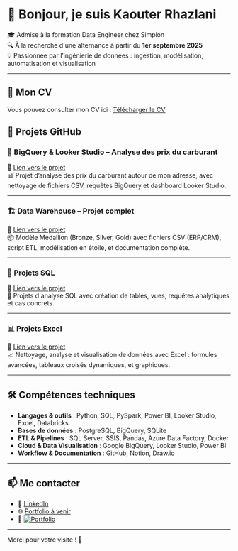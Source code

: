 # 👋 Bonjour, je suis Kaouter Rhazlani

🎓 Admise à la formation Data Engineer chez Simplon  
🔍 À la recherche d'une alternance à partir du **1er septembre 2025**  
💡 Passionnée par l’ingénierie de données : ingestion, modélisation, automatisation et visualisation  

---
## 📄 Mon CV

Vous pouvez consulter mon CV ici : [Télécharger le CV](https://github.com/kaouterrhazlani/cv/blob/d51e6793b1eb5ac67f7b61e44bf8763a0fc2d978/CV_Kaouter_RHAZLANI.pdf)

## 📌 Projets GitHub

### 🔷 BigQuery & Looker Studio – Analyse des prix du carburant
📍 [Lien vers le projet](https://github.com/kaouterrhazlani/Big-Query-Looker-studio-project---Prix-carburant-autour-de-mon-adresse.)  
📊 Projet d’analyse des prix du carburant autour de mon adresse, avec nettoyage de fichiers CSV, requêtes BigQuery et dashboard Looker Studio.

---

### 🏗️ Data Warehouse – Projet complet
📍 [Lien vers le projet](https://github.com/kaouterrhazlani/DataWarehouseProject)  
📦 Modèle Medallion (Bronze, Silver, Gold) avec fichiers CSV (ERP/CRM), script ETL, modélisation en étoile, et documentation complète.

---

### 📐 Projets SQL
📍 [Lien vers le projet](https://github.com/kaouterrhazlani/SQLProjects)  
🧮 Projets d'analyse SQL avec création de tables, vues, requêtes analytiques et cas concrets.

---

### 📊 Projets Excel
📍 [Lien vers le projet](https://github.com/kaouterrhazlani/ExcelProjects)  
📈 Nettoyage, analyse et visualisation de données avec Excel : formules avancées, tableaux croisés dynamiques, et graphiques.

---

## 🛠️ Compétences techniques

- **Langages & outils** : Python, SQL, PySpark, Power BI, Looker Studio, Excel, Databricks  
- **Bases de données** : PostgreSQL, BigQuery, SQLite  
- **ETL & Pipelines** : SQL Server, SSIS, Pandas, Azure Data Factory, Docker  
- **Cloud & Data Visualisation** : Google BigQuery, Looker Studio, Power BI  
- **Workflow & Documentation** : GitHub, Notion, Draw.io

---

## 📫 Me contacter

- 🔗 [LinkedIn](https://www.linkedin.com/in/kaouterrhazlani/)  
- 🌐 [Portfolio à venir](https://kaouterrhazlani.github.io)
- 🔗 [![Portfolio](https://img.shields.io/badge/Portfolio-en%20ligne-blue?style=for-the-badge&logo=internet-explorer)](https://www.datascienceportfol.io/Kaouter1rhazlani)
---

Merci pour votre visite ! 🌟
